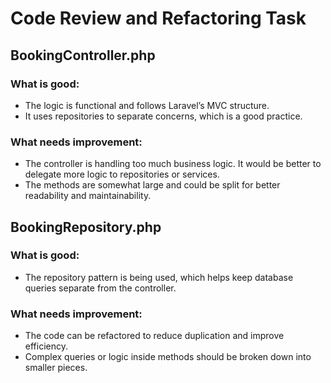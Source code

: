 # Code Review and Refactoring Task

## BookingController.php

### What is good:
- The logic is functional and follows Laravel’s MVC structure.
- It uses repositories to separate concerns, which is a good practice.

### What needs improvement:
- The controller is handling too much business logic. It would be better to delegate more logic to repositories or services.
- The methods are somewhat large and could be split for better readability and maintainability.

## BookingRepository.php

### What is good:
- The repository pattern is being used, which helps keep database queries separate from the controller.
  
### What needs improvement:
- The code can be refactored to reduce duplication and improve efficiency.
- Complex queries or logic inside methods should be broken down into smaller pieces.
